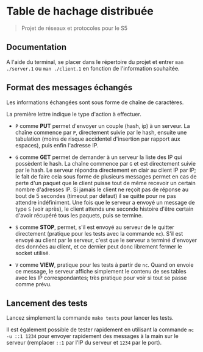 Table de hachage distribuée
===========================

> Projet de réseaux et protocoles pour le S5

## Documentation

A l'aide du terminal, se placer dans le répertoire du projet et entrer
`man ./server.1` ou `man ./client.1` en fonction de l'information souhaitée.


## Format des messages échangés

Les informations échangées sont sous forme de chaîne de caractères.

La première lettre indique le type d'action à effectuer.

  - `P` comme **PUT** permet d'envoyer un couple (hash, ip) à un serveur. La
    chaîne commence par `P`, directement suivie par le hash, ensuite une
    tabulation (moins de risque accidentel d'insertion par rapport aux espaces),
    puis enfin l'adresse IP.

  - `G` comme **GET** permet de demander à un serveur la liste des IP qui
    possèdent le hash. La chaîne commence par `G` et est directement suivie par
    le hash. Le serveur répondra directement en clair au client IP par IP; le
    fait de faire cela sous forme de plusieurs messages permet en cas de perte
    d'un paquet que le client puisse tout de même recevoir un certain nombre
    d'adresses IP. Si jamais le client ne reçoit pas de réponse au bout de 5
    secondes (timeout par défaut) il se quitte pour ne pas attendre
    indéfiniment. Une fois que le serveur a envoyé un message de type `S` (voir
    après), le client attends une seconde histoire d'être certain d'avoir
    récupéré tous les paquets, puis se termine.

  - `S` comme **STOP**, permet, s'il est envoyé au serveur de le quitter
    directement (pratique pour les tests avec la commande `nc`). S'il est envoyé
    au client par le serveur, c'est que le serveur a terminé d'envoyer des
    données au client, et ce dernier peut donc librement fermer le socket
    utilisé.

  - `V` comme **VIEW**, pratique pour les tests à partir de `nc`. Quand on
    envoie ce message, le serveur affiche simplement le contenu de ses tables
    avec les IP correspondantes; très pratique pour voir si tout se passe comme
    prévu.


## Lancement des tests

Lancez simplement la commande `make tests`  pour lancer les tests.

Il est également possible de tester rapidement en utilisant la commande
`nc -u ::1 1234` pour envoyer rapidement des messages à la main sur le serveur
(remplacer `::1` par l'IP du serveur et `1234` par le port).
